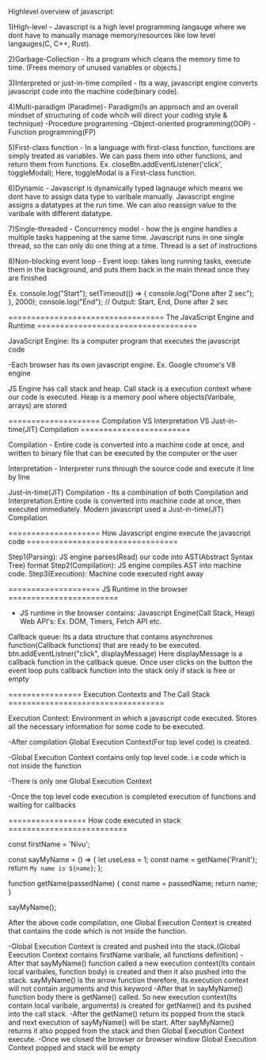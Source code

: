 Highlevel overview of javascript:

1)High-level - Javascript is a high level programming langauge where we dont have to manually manage memory/resources like low level langauges(C, C++, Rust).

2)Garbage-Collection - Its a program which cleans the memory time to time. (Frees memory of unused variables or objects.)

3)Interpreted or just-in-time compiled - Its a way, javascript engine converts javascript code into the machine code(binary code).

4)Multi-paradigm (Paradime)- Paradigm(Is an approach and an overall mindset of structuring of code whcih will direct your coding style & technique)
-Procedure programming
-Object-oriented programming(OOP)
-Function programming(FP)

5)First-class function - In a language with first-class function, functions are simply treated as variables. We can pass them into other functions, and return them from functions.
Ex. closeBtn.addEventListener('click', toggleModal);
Here, toggleModal is a First-class function.

6)Dynamic - Javascript is dynamically typed lagnauge which means we dont have to assign data type to varibale manually. Javascript engine assigns a datatypes at the run time. We can also reassign value to the varibale with different datatype.

7)Single-threaded -
Concurrency model - how the js engine handles a multiple tasks happening at the same time.
Javascript runs in one single thread, so the can only do one thing at a time.
Thread is a set of instructions

8)Non-blocking event loop - Event loop: takes long running tasks, execute them in the background, and puts them back in the main thread once they are finished

Ex. console.log("Start");
setTimeout(() => {
console.log("Done after 2 sec");
}, 2000);
console.log("End");
// Output: Start, End, Done after 2 sec

================================== The JavaScript Engine and Runtime ===================================

JavaScript Engine: Its a computer program that executes the javascript code

-Each browser has its own javascript engine.
Ex. Google chrome's V8 engine

JS Engine has call stack and heap.
Call stack is a execution context where our code is executed.
Heap is a memory pool where objects(Varibale, arrays) are stored

==================== Compilation VS Interpretation VS Just-in-time(JIT) Compilation ========================

Compilation - Entire code is converted into a machine code at once, and written to binary file that can be executed by the computer or the user

Interpretation - Interpreter runs through the source code and execute it line by line

Just-in-time(JIT) Compilation - Its a combination of both Compilation and Interpretation.Entire code is converted into machine code at once, then executed immediately. Modern javascript used a Just-in-time(JIT) Compilation

==================== How Javascript engine execute the javascript code =================================

Step1(Parsing): JS engine parses(Read) our code into AST(Abstract Syntax Tree) format
Step2(Compilation): JS engine compiles AST into machine code.
Step3(Execution): Machine code executed right away

==================== JS Runtime in the browser ========================

- JS runtime in the browser contains:
  Javascript Engine(Call Stack, Heap)
  Web API's:
  Ex. DOM, Timers, Fetch API etc.

Callback queue: Its a data structure that contains asynchronus function(Callback functions) that are ready to be executed.
btn.addEventListner("click", displayMessage)
Here displayMessage is a callback function in the callback queue. Once user clicks on the button the event loop puts callback function into the stack only if stack is free or empty

================ Execution Contexts and The Call Stack ==================================

Execution Context: Environment in which a javascript code executed. Stores all the necessary information for some code to be executed.

-After compilation Global Execution Context(For top level code) is created.

-Global Execution Context contains only top level code. i.e code which is not inside the function

-There is only one Global Execution Context

-Once the top level code execution is completed execution of functions and waiting for callbacks

================= How code executed in stack ==========================

const firstName = 'Nivu';

const sayMyName = () => {
let useLess = 1;
const name = getName('Pranit');
return `My name is ${name}`;
};

function getName(passedName) {
const name = passedName;
return name;
}

sayMyName();

After the above code compilation, one Global Execution Context is created that contains the code which is not inside the function.

-Global Execution Context is created and pushed into the stack.(Global Execution Context contains firstName varibale, all functions definition)
-After that sayMyName() function called a new execution context(Its contain local varibales, function body) is created and then it also pushed into the stack.
sayMyName() is the arrow function therefore, its execution context will not contain arguments and this keyword
-After that in sayMyName() function body there is getName() called. So new execution context(Its contain local varibale, arguments) is created for getName() and its pushed into the call stack.
-After the getName() return its popped from the stack and next execution of sayMyName() will be start. After sayMyName() returns it also popped from the stack and then Global Execution Context execute.
-Once we closed the browser or browser window Global Execution Context popped and stack will be empty
